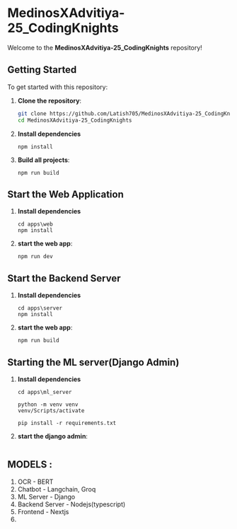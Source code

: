 # MedinosXAdvitiya-25_CodingKnights

Welcome to the **MedinosXAdvitiya-25_CodingKnights** repository! 

## Getting Started

To get started with this repository:

1. **Clone the repository**:
   ```bash
   git clone https://github.com/Latish705/MedinosXAdvitiya-25_CodingKnights.git
   cd MedinosXAdvitiya-25_CodingKnights
   ```
2. **Install dependencies**
   ```
   npm install
   ```
3. **Build all projects**:
   ```
   npm run build
   ```
## Start the Web Application

1. **Install dependencies**
   ```
   cd apps\web
   npm install
   ```
2. **start the web app**:
   ```
   npm run dev
   ```
## Start the Backend Server

1. **Install dependencies**
   ```
   cd apps\server
   npm install
   ```
2. **start the web app**:
   ```
   npm run build
   ```
## Starting the ML server(Django Admin)

1. **Install dependencies**
   ```
   cd apps\ml_server
   ```
   ```
   python -m venv venv
   venv/Scripts/activate
   ```
   ```
   pip install -r requirements.txt
   ```
  
3. **start the django admin**:
   ```
   
   ```

## MODELS :
1. OCR - BERT
2. Chatbot - Langchain, Groq
3. ML Server - Django
4. Backend Server - Nodejs(typescript)
5. Frontend - Nextjs
6. 
